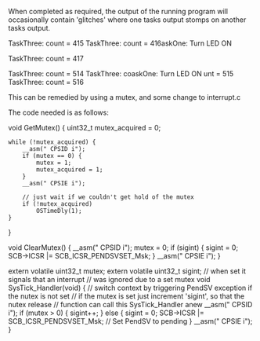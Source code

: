 When completed as required, the output of the running program will occasionally contain 'glitches' where one tasks output stomps on another tasks output. 

TaskThree: count = 415
TaskThree: count = 416askOne: Turn LED ON

TaskThree: count = 417


TaskThree: count = 514
TaskThree: coaskOne: Turn LED ON
unt = 515
TaskThree: count = 516

This can be remedied by using a mutex, and some change to interrupt.c 

The code needed is as follows:

void GetMutex() 
{
    uint32_t mutex_acquired = 0; 
    
    while (!mutex_acquired) {  
        __asm(" CPSID i"); 
        if (mutex == 0) {
            mutex = 1; 
            mutex_acquired = 1; 
        }
        __asm(" CPSIE i");
        
        // just wait if we couldn't get hold of the mutex
        if (!mutex_acquired) 
            OSTimeDly(1);
    }
}

void ClearMutex()
{
    __asm(" CPSID i"); 
    mutex = 0; 
    if (sigint) { 
        sigint = 0; 
        SCB->ICSR |= SCB_ICSR_PENDSVSET_Msk;
    }
    __asm(" CPSIE i");
}

extern volatile uint32_t mutex;
extern volatile uint32_t sigint;    // when set it signals that an interrupt 
                                    // was ignored due to a set mutex
void SysTick_Handler(void)
{
    // switch context by triggering PendSV exception if the nutex is not set
    // if the mutex is set just increment 'sigint', so that the nutex release
    // function can call this SysTick_Handler anew
    __asm(" CPSID i"); 
    if (mutex > 0) {
        sigint++; 
    } else {
        sigint = 0;
        SCB->ICSR |= SCB_ICSR_PENDSVSET_Msk; // Set PendSV to pending
    }
    __asm(" CPSIE i");
}



